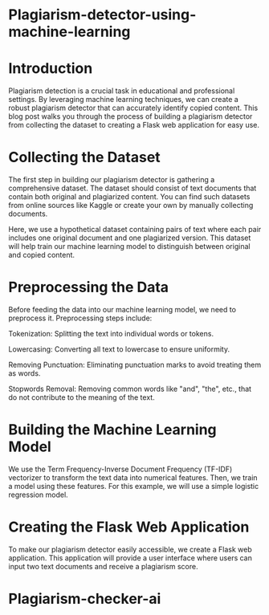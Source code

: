 # Plagiarism-detector-using-machine-learning

# Introduction

Plagiarism detection is a crucial task in educational and professional settings. By leveraging machine learning techniques, we can create a robust plagiarism detector that can accurately identify copied content. This blog post walks you through the process of building a plagiarism detector from collecting the dataset to creating a Flask web application for easy use.

# Collecting the Dataset

The first step in building our plagiarism detector is gathering a comprehensive dataset. The dataset should consist of text documents that contain both original and plagiarized content. You can find such datasets from online sources like Kaggle or create your own by manually collecting documents.

Here, we use a hypothetical dataset containing pairs of text where each pair includes one original document and one plagiarized version. This dataset will help train our machine learning model to distinguish between original and copied content.


# Preprocessing the Data

Before feeding the data into our machine learning model, we need to preprocess it. Preprocessing steps include:

Tokenization: Splitting the text into individual words or tokens.

Lowercasing: Converting all text to lowercase to ensure uniformity.

Removing Punctuation: Eliminating punctuation marks to avoid treating them as words.

Stopwords Removal: Removing common words like "and", "the", etc., that do not contribute to the meaning of the text.

# Building the Machine Learning Model

We use the Term Frequency-Inverse Document Frequency (TF-IDF) vectorizer to transform the text data into numerical features. Then, we train a model using these features. For this example, we will use a simple logistic regression model.


# Creating the Flask Web Application

To make our plagiarism detector easily accessible, we create a Flask web application. This application will provide a user interface where users can input two text documents and receive a plagiarism score.










# Plagiarism-checker-ai
